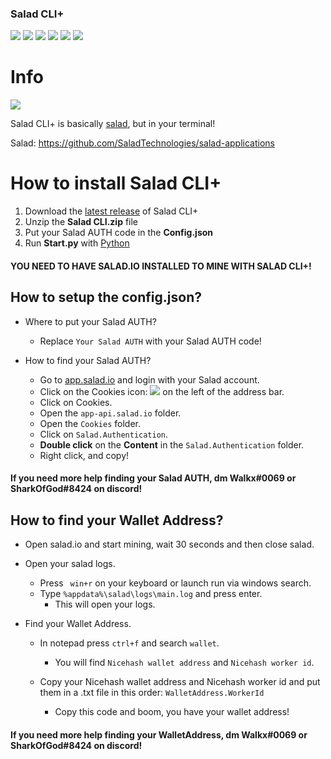 ### Salad CLI+

![](https://img.shields.io/github/stars/Walker21390/SaladCLI.svg) ![](https://img.shields.io/github/forks/Walker21390/SaladCLI.svg) ![](https://img.shields.io/github/tag/Walker21390/SaladCLI.svg) ![](https://img.shields.io/github/release/Walker21390/SaladCLI.svg) ![](https://img.shields.io/github/issues/Walker21390/SaladCLI.svg) ![](https://img.shields.io/github/license/Walker21390/SaladCLI.svg)

# Info

![](https://images-ext-1.discordapp.net/external/yqIjShhLc2LS-3pWSlAm90wKf18MTOzYfG37L_IV2_o/https/i.imgur.com/6cnWZhQ.png)

Salad CLI+ is basically [salad](https://github.com/SaladTechnologies/salad-applications "salad"), but in your terminal!

Salad: https://github.com/SaladTechnologies/salad-applications


# How to install Salad CLI+

1. Download the [latest release](https://github.com/Walker21390/SaladCLI/releases "latest release") of Salad CLI+
2. Unzip the **Salad CLI.zip** file
3. Put your Salad AUTH code in the **Config.json**
4. Run **Start.py** with [Python](https://www.python.org "Python")

#### YOU NEED TO HAVE SALAD.IO INSTALLED TO MINE WITH SALAD CLI+!


## How to setup the config.json?

+ Where to put your Salad AUTH?
	* Replace `Your Salad AUTH` with your Salad AUTH code!

+ How to find your Salad AUTH?
	* Go to [app.salad.io](https://app.salad.io "app.salad.io") and login with your Salad account.
	* Click on the Cookies icon: ![](https://images-ext-2.discordapp.net/external/307zW6hU-4O2g0TaCN3VXR29D-byDrPOxcvtV7k5fTs/https/i.imgur.com/rCpRXdW.png) on the left of the address bar.
	* Click on Cookies.
	* Open the `app-api.salad.io` folder.
	* Open the `Cookies` folder.
	* Click on `Salad.Authentication`.
	* **Double click** on the **Content** in the `Salad.Authentication` folder.
	* Right click, and copy!

#### If you need more help finding your Salad AUTH, dm Walkx#0069 or SharkOfGod#8424 on discord!


## How to find your Wallet Address?
* Open salad.io and start mining, wait 30 seconds and then close salad.

* Open your salad logs.
	+ Press ` win+r` on your keyboard or launch run via windows search.
	+ Type `%appdata%\salad\logs\main.log` and press enter.
		- This will open your logs.

* Find your Wallet Address.
	+ In notepad press `ctrl+f` and search `wallet`.
		- You will find `Nicehash wallet address` and `Nicehash worker id`.
	+ Copy your Nicehash wallet address and Nicehash worker id and put them in a .txt file in this order: `WalletAddress.WorkerId`
		
		- Copy this code and boom, you have your wallet address!
		
#### If you need more help finding your WalletAddress, dm Walkx#0069 or SharkOfGod#8424 on discord!
